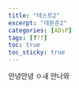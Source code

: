 ```yaml
---
title: "테스트2"
excerpt: "데분준2"
categories: [ADsP]
tags: [???]
toc: true
toc_sticky: true
---
```


안녕안녕 ㅇㅙ 안나와